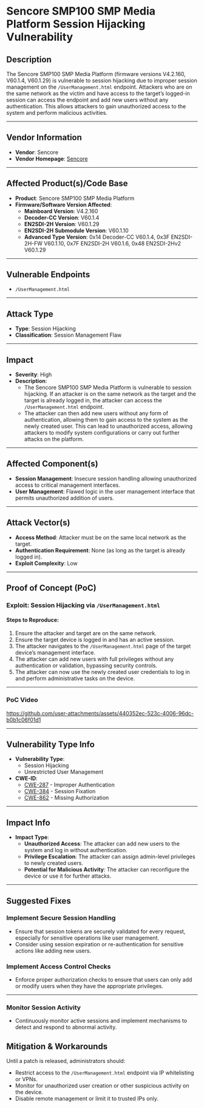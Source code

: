 # Sencore SMP100 SMP Media Platform Session Hijacking Vulnerability

## Description

The Sencore SMP100 SMP Media Platform (firmware versions V4.2.160, V60.1.4, V60.1.29) is vulnerable to session hijacking due to improper session management on the `/UserManagement.html` endpoint. Attackers who are on the same network as the victim and have access to the target’s logged-in session can access the endpoint and add new users without any authentication. This allows attackers to gain unauthorized access to the system and perform malicious activities.

---

## Vendor Information

- **Vendor**: Sencore
- **Vendor Homepage**: [Sencore](https://www.sencore.com/)

---

## Affected Product(s)/Code Base

- **Product**: Sencore SMP100 SMP Media Platform
- **Firmware/Software Version Affected**:
  - **Mainboard Version**: V4.2.160
  - **Decoder-CC Version**: V60.1.4
  - **EN2SDI-2H Version**: V60.1.29
  - **EN2SDI-2H Submodule Version**: V60.1.10
  - **Advanced Type Version**: 0x14 Decoder-CC V60.1.4, 0x3F EN2SDI-2H-FW V60.1.10, 0x7F EN2SDI-2H V60.1.6, 0x48 EN2SDI-2Hv2 V60.1.29

---

## Vulnerable Endpoints

- `/UserManagement.html`

---

## Attack Type

- **Type**: Session Hijacking
- **Classification**: Session Management Flaw

---

## Impact

- **Severity**: High
- **Description**:
  - The Sencore SMP100 SMP Media Platform is vulnerable to session hijacking. If an attacker is on the same network as the target and the target is already logged in, the attacker can access the `/UserManagement.html` endpoint.
  - The attacker can then add new users without any form of authentication, allowing them to gain access to the system as the newly created user. This can lead to unauthorized access, allowing attackers to modify system configurations or carry out further attacks on the platform.

---

## Affected Component(s)

- **Session Management**: Insecure session handling allowing unauthorized access to critical management interfaces.
- **User Management**: Flawed logic in the user management interface that permits unauthorized addition of users.

---

## Attack Vector(s)

- **Access Method**: Attacker must be on the same local network as the target.
- **Authentication Requirement**: None (as long as the target is already logged in).
- **Exploit Complexity**: Low

---

## Proof of Concept (PoC)

### Exploit: Session Hijacking via `/UserManagement.html`

#### Steps to Reproduce:

1. Ensure the attacker and target are on the same network.
2. Ensure the target device is logged in and has an active session.
3. The attacker navigates to the `/UserManagement.html` page of the target device’s management interface.
4. The attacker can add new users with full privileges without any authentication or validation, bypassing security controls.
5. The attacker can now use the newly created user credentials to log in and perform administrative tasks on the device.

---

### PoC Video
https://github.com/user-attachments/assets/440352ec-523c-4006-96dc-b0b1c06f01d1

---

## Vulnerability Type Info

- **Vulnerability Type**:
  - Session Hijacking
  - Unrestricted User Management
- **CWE-ID**:
  - [CWE-287](https://cwe.mitre.org/data/definitions/287.html) - Improper Authentication
  - [CWE-384](https://cwe.mitre.org/data/definitions/384.html) - Session Fixation
  - [CWE-862](https://cwe.mitre.org/data/definitions/862.html) - Missing Authorization

---

## Impact Info

- **Impact Type**:
  - **Unauthorized Access**: The attacker can add new users to the system and log in without authentication.
  - **Privilege Escalation**: The attacker can assign admin-level privileges to newly created users.
  - **Potential for Malicious Activity**: The attacker can reconfigure the device or use it for further attacks.

---

## Suggested Fixes

### Implement Secure Session Handling

- Ensure that session tokens are securely validated for every request, especially for sensitive operations like user management.
- Consider using session expiration or re-authentication for sensitive actions like adding new users.

### Implement Access Control Checks

- Enforce proper authorization checks to ensure that users can only add or modify users when they have the appropriate privileges.

---

### Monitor Session Activity

- Continuously monitor active sessions and implement mechanisms to detect and respond to abnormal activity.

## Mitigation & Workarounds

Until a patch is released, administrators should:

- Restrict access to the `/UserManagement.html` endpoint via IP whitelisting or VPNs.
- Monitor for unauthorized user creation or other suspicious activity on the device.
- Disable remote management or limit it to trusted IPs only.
